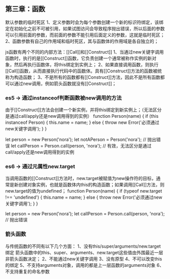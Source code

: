 ## 第三章：函数

默认参数的临时死区
1、定义参数时会为每个参数创建一个新的标识符绑定，该绑定在初始化之前不可被引用，如果试图访问会导致程序抛出错误，所以后面的参数可以引用前面的参数，而前面的参数不能引用后面定义的参数，这就是临时死区；
2、函数参数有自己的作用域和临时死区，其与函数体的作用域是各自独立的；

js函数有两个不同的内部方法：[[Call]]和[[Construct]]
1、当通过new关键字调用函数时，执行的是[[Construct]]函数，它负责创建一个通常被称作实例的新对象，然后再执行函数体，将this绑定到实例上；
2、如果直接调用函数，则执行[[Call]]函数，从而直接执行代码中的函数体。具有[[Construct]]方法的函数被统称为构造函数；
3、不是所有的函数都有[[Construct]]方法，因此不是所有函数都可以通过new调用，例如箭头函数就没有[[Construct]]；

### es5 -> 通过instanceof判断函数被new调用的方法
由于[[Construct]]方法会创建一个新实例，并将this绑定到新实例上；（无法区分是通过call/apply还是new调用得到的实例）
function Person(name) {
  if (this instanceof Person) {
    this.name = name;
  } else {
    throw new Error('必须通过new关键字调用');
  }
}

let person = new Person('nora');
let notAPerson = Person('nora'); // 抛出错误
let callPerson = Person.call(person, 'nora'); // 有效，无法区分是通过call/apply还是new调用得到的实例

### es6 -> 通过元属性new.target
当调用函数的[[Construct]]方法时，new.target被赋值为new操作符的目标，通常是新创建对象实例，也就是函数体内this的构造函数；如果调用[[Call]]方法，则new.target的值为undefined；
function Person(name) {
  if (typeof new.target !== 'undefined') {
    this.name = name;
  } else {
    throw new Error('必须通过new关键字调用');
  }
}

let person = new Person('nora');
let callPerson = Person.call(person, 'nora'); // 抛出错误

### 箭头函数
与传统函数的不同有以下几个方面：
1、没有this/super/arguments/new.target绑定
箭头函数中的this、super、arguments、new.target这些值由外围最近一层非箭头函数决定；
2、不能通过new关键字调用
3、没有原型
4、不可以改变this的绑定
5、不支持arguments对象，调用的都是上一层函数的arguments对象
6、不支持重复的命名参数